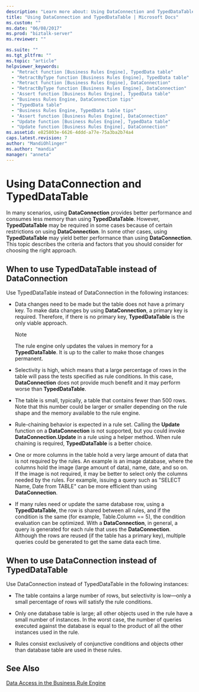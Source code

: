 ```yaml
---
description: "Learn more about: Using DataConnection and TypedDataTable"
title: "Using DataConnection and TypedDataTable | Microsoft Docs"
ms.custom: ""
ms.date: "06/08/2017"
ms.prod: "biztalk-server"
ms.reviewer: ""

ms.suite: ""
ms.tgt_pltfrm: ""
ms.topic: "article"
helpviewer_keywords: 
  - "Retract function [Business Rules Engine], TypedData table"
  - "RetractByType function [Business Rules Engine], TypedData table"
  - "Retract function [Business Rules Engine], DataConnection"
  - "RetractByType function [Business Rules Engine], DataConnection"
  - "Assert function [Business Rules Engine], TypedData table"
  - "Business Rules Engine, DataConnection tips"
  - "TypedData table"
  - "Business Rules Engine, TypedData table tips"
  - "Assert function [Business Rules Engine], DataConnection"
  - "Update function [Business Rules Engine], TypedData table"
  - "Update function [Business Rules Engine], DataConnection"
ms.assetid: e825803e-6626-4ddd-a77e-75a3ba2b74a4
caps.latest.revision: 7
author: "MandiOhlinger"
ms.author: "mandia"
manager: "anneta"
---
```

# Using DataConnection and TypedDataTable
In many scenarios, using **DataConnection** provides better performance and consumes less memory than using **TypedDataTable**. However, **TypedDataTable** may be required in some cases because of certain restrictions on using **DataConnection**. In some other cases, using **TypedDataTable** may yield better performance than using **DataConnection**. This topic describes the criteria and factors that you should consider for choosing the right approach.  
  
## When to use TypedDataTable instead of DataConnection  
 Use TypedDataTable instead of DataConnection in the following instances:  
  
-   Data changes need to be made but the table does not have a primary key. To make data changes by using **DataConnection**, a primary key is required. Therefore, if there is no primary key, **TypedDataTable** is the only viable approach.  
  
    > [!NOTE]
    >  The rule engine only updates the values in memory for a **TypedDataTable**. It is up to the caller to make those changes permanent.  
  
-   Selectivity is high, which means that a large percentage of rows in the table will pass the tests specified as rule conditions. In this case, **DataConnection** does not provide much benefit and it may perform worse than **TypedDataTable**.  
  
-   The table is small, typically, a table that contains fewer than 500 rows. Note that this number could be larger or smaller depending on the rule shape and the memory available to the rule engine.  
  
-   Rule-chaining behavior is expected in a rule set. Calling the **Update** function on a **DataConnection** is not supported, but you could invoke **DataConnection.Update** in a rule using a helper method. When rule chaining is required, **TypedDataTable** is a better choice.  
  
-   One or more columns in the table hold a very large amount of data that is not required by the rules. An example is an image database, where the columns hold the image (large amount of data), name, date, and so on. If the image is not required, it may be better to select only the columns needed by the rules. For example, issuing a query such as "SELECT Name, Date from TABLE" can be more efficient than using **DataConnection**.  
  
-   If many rules need or update the same database row, using a **TypedDataTable**, the row is shared between all rules, and if the condition is the same (for example, Table.Column == 5), the condition evaluation can be optimized. With a **DataConnection**, in general, a query is generated for each rule that uses the **DataConnection**. Although the rows are reused (if the table has a primary key), multiple queries could be generated to get the same data each time.  
  
## When to use DataConnection instead of TypedDataTable  
 Use DataConnection instead of TypedDataTable in the following instances:  
  
-   The table contains a large number of rows, but selectivity is low—only a small percentage of rows will satisfy the rule conditions.  
  
-   Only one database table is large; all other objects used in the rule have a small number of instances. In the worst case, the number of queries executed against the database is equal to the product of all the other instances used in the rule.  
  
-   Rules consist exclusively of conjunctive conditions and objects other than database table are used in these rules.  
  
## See Also  
 [Data Access in the Business Rule Engine](../core/data-access-in-the-business-rule-engine.md)
